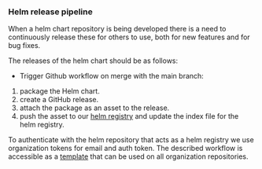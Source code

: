 ### Helm release pipeline
When a helm chart repository is being developed there is a need to continuously release these for others to use, both for new features and for bug fixes.

The releases of the helm chart should be as follows: 
 * Trigger Github workflow on merge with the main branch:
 1. package the Helm chart.
 2. create a GitHub release.
 3. attach the package as an asset to the release.
 4. push the asset to our [helm registry](https://github.com/distributed-technologies/helm-repository) and update the index file for the helm registry.
  
To authenticate with the helm repository that acts as a helm registry we use organization tokens for email and auth token.
The described workflow is accessible as a [template](https://github.com/distributed-technologies/.github/blob/main/workflow-templates/check_helm_chart_version.yaml) that can be used on all organization repositories.
